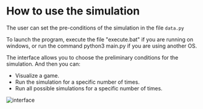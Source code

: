 # How to use the simulation
The user can set the pre-conditions of the simulation in the file `data.py`

To launch the program, execute the file "execute.bat" if you are running on windows, or run the command python3 main.py if you are using another OS.

The interface allows you to choose the preliminary conditions for the simulation. And then you can:
- Visualize a game.
- Run the simulation for a specific number of times.
- Run all possible simulations for a specific number of times.

![interface](https://raw.githubusercontent.com/anasLearn/ztag/master/images/3.JPG "interface")

